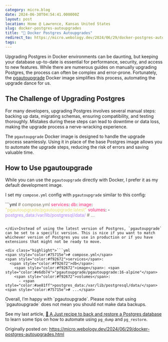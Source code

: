 ```yaml
---
category: micro.blog
date: 2024-06-30T04:54:41.000000Z
layout: post
location: Home @ Lawrence, Kansas United States
slug: docker-postgres-autoupgrades
title: "🐘 Docker Postgres Autoupgrades"
redirect_to: https://micro.webology.dev/2024/06/29/docker-postgres-autoupgrades.html
tags: 
---
```


Upgrading Postgres in Docker environments can be daunting, but keeping your database up-to-date is essential for performance, security, and access to new features. While there are numerous guides on manually upgrading Postgres, the process can often be complex and error-prone. Fortunately, the [pgautoupgrade](https://hub.docker.com/r/pgautoupgrade/pgautoupgrade) Docker image simplifies this process, automating the upgrade dance for us.

The Challenge of Upgrading Postgres
-----------------------------------

For many developers, upgrading Postgres involves several manual steps: backing up data, migrating schemas, ensuring compatibility, and testing thoroughly. Mistakes during these steps can lead to downtime or data loss, making the upgrade process a nerve-wracking experience.

The `pgautoupgrade` Docker image is designed to handle the upgrade process seamlessly. Using it in place of the base Postgres image allows you to automate the upgrade steps, reducing the risk of errors and saving valuable time.

How to Use pgautoupgrade
------------------------

While you can use the `pgautoupgrade` directly with Docker, I prefer it as my default development image.

I set my `compose.yml` config with `pgautoupgrade` similar to this config:

<div class="highlight">```yml
<span style="color:#75715e"># compose.yml</span>
<span style="color:#f92672">services</span>:
  <span style="color:#f92672">db</span>:
    <span style="color:#f92672">image</span>: <span style="color:#e6db74">"pgautoupgrade/pgautoupgrade:latest"</span>
    <span style="color:#f92672">volumes</span>:
      - <span style="color:#ae81ff">postgres_data:/var/lib/postgresql/data/</span>
<span style="color:#75715e"># ...</span>

```

</div>Instead of using the latest version of Postgres, `pgautoupgrade` can be set to a specific version. This is nice if you want to match whichever version of Postgres you use in production or if you have extensions that might not be ready to move.

<div class="highlight">```yml
<span style="color:#75715e"># compose.yml</span>
<span style="color:#f92672">services</span>:
  <span style="color:#f92672">db</span>:
    <span style="color:#f92672">image</span>: <span style="color:#e6db74">"pgautoupgrade/pgautoupgrade:16-alpine"</span>
    <span style="color:#f92672">volumes</span>:
      - <span style="color:#ae81ff">postgres_data:/var/lib/postgresql/data/</span>
<span style="color:#75715e"># ...</span>

```

</div>Overall, I’m happy with `pgautoupgrade`. Please note that using `pgautoupgrade` does not mean you should not make data backups.

See my last article, [🐘 A Just recipe to back and restore a Postgres database](https://micro.webology.dev/2024/06/28/a-just-recipe.html) to learn some tips on how to automate using `pg_dump` and `pg_restore`.

Originally posted on: https://micro.webology.dev/2024/06/29/docker-postgres-autoupgrades.html